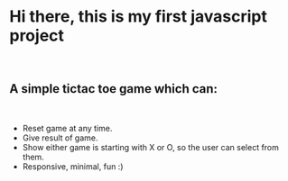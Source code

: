 <h1>Hi there, this is my first javascript project</h1>
<br>
<h2>A simple tictac toe game which can:</h2>
<br>
<ul>
  <li>Reset game at any time.</li>
  <li>Give result of game.</li>
  <li>Show either game is starting with X or O, so the user can select from them.</li>
  <li>Responsive, minimal, fun :)</li>
</ul>
